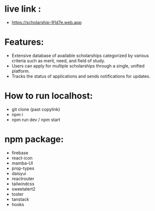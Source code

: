 # live link :
- https://scholarship-91d7e.web.app

# Features:
- Extensive database of available scholarships categorized by various criteria such as merit, need, and field of study. 
- Users can apply for multiple scholarships through a single, unified platform.
- Tracks the status of applications and sends notifications for updates.

# How to run localhost:
- git clone (past copylink)
- npm i 
- npm run dev / npm start
# npm package:
- firebase
- react-icon
- mamba-UI
- prop-types
- daisyui
- reactrouter
- tailwindcss
- sweetalert2
- toster
- tanstack
- hooks
